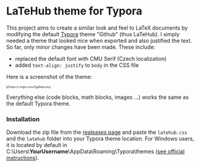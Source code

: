 # LaTeHub theme for Typora

This project aims to create a similar look and feel to LaTeX documents by modifying the default [Typora](https://typora.io/) theme "Github" (thus LaTeHub). I simply needed a theme that looked nice when exported and also justified the text. So far, only minor changes have been made. These include:

- replaced the default font with CMU Serif (Czech localization)
- added `text-align: justify` to `body` in the CSS file



Here is a screenshot of the theme:

<img src="https://i.imgur.com/Zgg8epe.png" alt="https://i.imgur.com/Zgg8epe.png" style="zoom:50%;" />

Everything else (code blocks, math blocks, images ...) works the same as the default Typora theme.


### Installation

Download the zip file from the [realeases page](https://github.com/rnd195/LaTeHubTheme-Typora/releases/) and paste the `latehub.css` and the `latehub` folder into your Typora theme location. For Windows users, it is located by default in C:\Users\\**YourUsername**\AppData\Roaming\Typora\themes ([see official instructions](https://support.typora.io/About-Themes/)).



